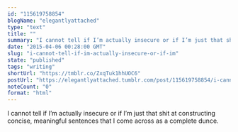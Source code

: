 ```yaml
---
id: "115619758854"
blogName: "elegantlyattached"
type: "text"
title: ""
summary: "I cannot tell if I’m actually insecure or if I’m just that shit at constructing concise, meaningful sentences that I come across..."
date: "2015-04-06 00:28:00 GMT"
slug: "i-cannot-tell-if-im-actually-insecure-or-if-im"
state: "published"
tags: "writing"
shortUrl: "https://tmblr.co/ZxqTuk1hhUOC6"
postUrl: "https://elegantlyattached.tumblr.com/post/115619758854/i-cannot-tell-if-im-actually-insecure-or-if-im"
noteCount: "0"
format: "html"
---
```


I cannot tell if I’m actually insecure or if I’m just that shit at constructing concise, meaningful sentences that I come across as a complete dunce.